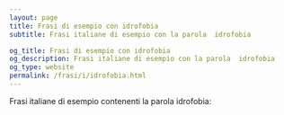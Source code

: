 ```yaml
---
layout: page
title: Frasi di esempio con idrofobia 
subtitle: Frasi italiane di esempio con la parola  idrofobia

og_title: Frasi di esempio con idrofobia 
og_description: Frasi italiane di esempio con la parola  idrofobia
og_type: website
permalink: /frasi/i/idrofobia.html
---
```


Frasi italiane di esempio contenenti la parola idrofobia:


